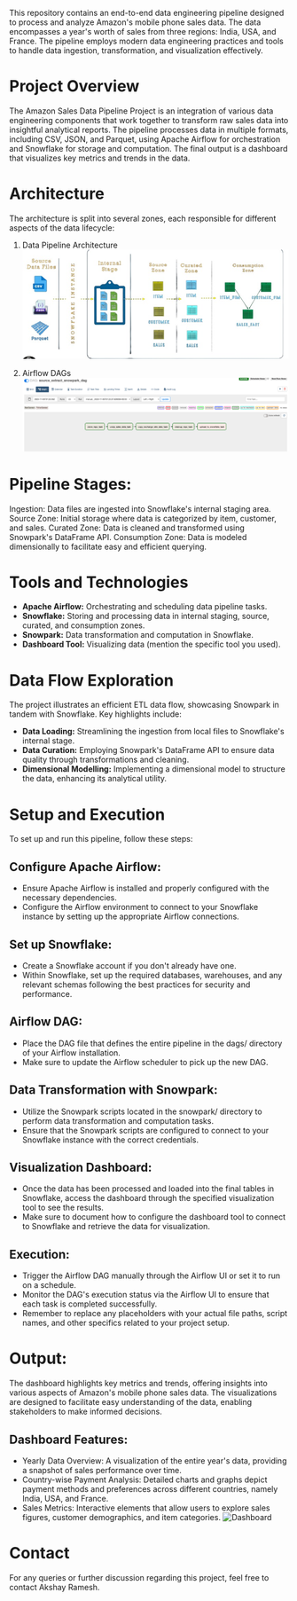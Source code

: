 This repository contains an end-to-end data engineering pipeline designed to process and analyze Amazon's mobile phone sales data. The data encompasses a year's worth of sales from three regions: India, USA, and France. The pipeline employs modern data engineering practices and tools to handle data ingestion, transformation, and visualization effectively.

# Project Overview
The Amazon Sales Data Pipeline Project is an integration of various data engineering components that work together to transform raw sales data into insightful analytical reports. The pipeline processes data in multiple formats, including CSV, JSON, and Parquet, using Apache Airflow for orchestration and Snowflake for storage and computation. The final output is a dashboard that visualizes key metrics and trends in the data.

# Architecture
The architecture is split into several zones, each responsible for different aspects of the data lifecycle:

1. Data Pipeline Architecture
![Data Pipeline Architecture](https://github.com/AnishmMore/Amazon-Sales-Data-Pipeline-Project/blob/main/data_pipeline.jpg)

2. Airflow DAGs
![Airflow DAGs](https://github.com/AnishmMore/Amazon-Sales-Data-Pipeline-Project/blob/main/DAG_graph.png)

# Pipeline Stages:
Ingestion: Data files are ingested into Snowflake's internal staging area.
Source Zone: Initial storage where data is categorized by item, customer, and sales.
Curated Zone: Data is cleaned and transformed using Snowpark's DataFrame API.
Consumption Zone: Data is modeled dimensionally to facilitate easy and efficient querying.

# Tools and Technologies
- **Apache Airflow:** Orchestrating and scheduling data pipeline tasks.
- **Snowflake:** Storing and processing data in internal staging, source, curated, and consumption zones.
- **Snowpark:** Data transformation and computation in Snowflake.
- **Dashboard Tool:** Visualizing data (mention the specific tool you used).

# Data Flow Exploration
The project illustrates an efficient ETL data flow, showcasing Snowpark in tandem with Snowflake. Key highlights include:

- **Data Loading:** Streamlining the ingestion from local files to Snowflake's internal stage.
- **Data Curation:** Employing Snowpark's DataFrame API to ensure data quality through transformations and cleaning.
- **Dimensional Modelling:** Implementing a dimensional model to structure the data, enhancing its analytical utility.

# Setup and Execution
To set up and run this pipeline, follow these steps:

## Configure Apache Airflow:

- Ensure Apache Airflow is installed and properly configured with the necessary dependencies.
- Configure the Airflow environment to connect to your Snowflake instance by setting up the appropriate Airflow connections.

## Set up Snowflake:

- Create a Snowflake account if you don't already have one.
- Within Snowflake, set up the required databases, warehouses, and any relevant schemas following the best practices for security and performance.

## Airflow DAG:

- Place the DAG file that defines the entire pipeline in the dags/ directory of your Airflow installation.
- Make sure to update the Airflow scheduler to pick up the new DAG.

## Data Transformation with Snowpark:

- Utilize the Snowpark scripts located in the snowpark/ directory to perform data transformation and computation tasks.
- Ensure that the Snowpark scripts are configured to connect to your Snowflake instance with the correct credentials.

## Visualization Dashboard:

- Once the data has been processed and loaded into the final tables in Snowflake, access the dashboard through the specified visualization tool to see the results.
- Make sure to document how to configure the dashboard tool to connect to Snowflake and retrieve the data for visualization.

## Execution:

- Trigger the Airflow DAG manually through the Airflow UI or set it to run on a schedule.
- Monitor the DAG's execution status via the Airflow UI to ensure that each task is completed successfully.
- Remember to replace any placeholders with your actual file paths, script names, and other specifics related to your project setup.

# Output:
The dashboard highlights key metrics and trends, offering insights into various aspects of Amazon's mobile phone sales data. The visualizations are designed to facilitate easy understanding of the data, enabling stakeholders to make informed decisions.

## Dashboard Features:

- Yearly Data Overview: A visualization of the entire year's data, providing a snapshot of sales performance over time.
- Country-wise Payment Analysis: Detailed charts and graphs depict payment methods and preferences across different countries, namely India, USA, and France.
- Sales Metrics: Interactive elements that allow users to explore sales figures, customer demographics, and item categories.
![Dashboard](https://github.com/AnishmMore/Amazon-Sales-Data-Pipeline-Project/blob/main/dashboards/Screenshot%202023-11-06%20at%204.44.48%E2%80%AFPM.png)

# Contact
For any queries or further discussion regarding this project, feel free to contact Akshay Ramesh.
